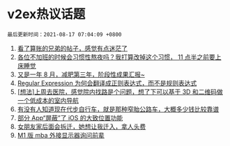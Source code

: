 # v2ex热议话题

`最后更新时间：2021-08-17 07:04:09 +0800`

1. [看了算账的兄弟的帖子，感觉有点迷茫了](https://www.v2ex.com/t/796031)
1. [各位不加班的时候会习惯性熬夜吗？我打算改掉这个习惯， 11 点半之前要上床睡觉](https://www.v2ex.com/t/796011)
1. [又是一年 8 月，减肥第三年，阶段性成果汇报~](https://www.v2ex.com/t/796105)
1. [Regular Expression 为何会翻译成正则表达式，而不是规则表达式](https://www.v2ex.com/t/795966)
1. [[想法]上周去医院，感觉院内找路是个问题，想了下可以基于 3D 和二维码做一个低成本的室内导航](https://www.v2ex.com/t/795987)
1. [有没有人知道现在代步自行车，就是那种窄胎公路车，大概多少钱比较靠谱](https://www.v2ex.com/t/796033)
1. [部分 App“屏蔽”了 iOS 的大致位置功能](https://www.v2ex.com/t/795970)
1. [女朋友家后面会拆迁，她想让我迁入，拿人头费](https://www.v2ex.com/t/796087)
1. [M1 版 mba 外接显示器询问前辈](https://www.v2ex.com/t/796060)

